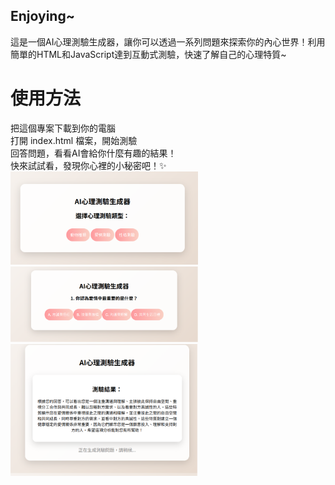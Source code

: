 ## Enjoying~
這是一個AI心理測驗生成器，讓你可以透過一系列問題來探索你的內心世界！利用簡單的HTML和JavaScript達到互動式測驗，快速了解自己的心理特質~  

# 使用方法
把這個專案下載到你的電腦  
打開 index.html 檔案，開始測驗  
回答問題，看看AI會給你什麼有趣的結果！  
快來試試看，發現你心裡的小秘密吧！✨  
<img src="封面.png" width="300px" />
<img src="題目.png" width="300px" />
<img src="結果.png" width="300px" />

